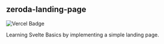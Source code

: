 ## zeroda-landing-page

![Vercel Badge](https://deploy-badge.vercel.app/vercel/deploy-badge)

Learning Svelte Basics by implementing a simple landing page.
